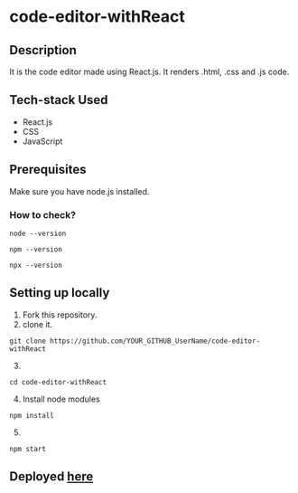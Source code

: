 # code-editor-withReact

## Description
It is the code editor made using React.js. It renders .html, .css and .js code.
## Tech-stack Used
- React.js
- CSS
- JavaScript

## Prerequisites

Make sure you have node.js installed.

### How to check?
 ```
 node --version
 ```
 ```
 npm --version
 ```
 ```
 npx --version
 ```

## Setting up locally
1. Fork this repository.
2. clone it.
 ```
 git clone https://github.com/YOUR_GITHUB_UserName/code-editor-withReact
 ```
3. 
 ```
 cd code-editor-withReact
 ```
4. Install node modules
 ```
 npm install
 ```
5. 
 ```
 npm start
 ```
   

## Deployed [here](https://code-editor-mukul.netlify.app/)
